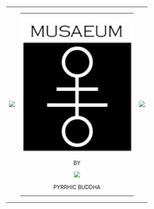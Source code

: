 <table border="0">
<tr>
<td>
 
 [<img src='https://github.com/felipeboffnunes/felipeboffnunes/blob/main/right.gif' width=1000/>](https://www.musaeum.university)
 
</td>
<td>
<div align=center> 
<hr>
 
[<img src='https://github.com/felipeboffnunes/felipeboffnunes/blob/main/logo_musaeum__.png' width=300/>](https://www.musaeum.university)

BY
 
[<img src='https://github.com/felipeboffnunes/felipeboffnunes/blob/main/hero-pyrrhic.gif' width=300/>](https://www.musaeum.university)
 
PYRRHIC BUDDHA
 <hr>
</div>
</td>
<td>

  [<img src='https://github.com/felipeboffnunes/felipeboffnunes/blob/main/left.gif' width=1000/>](https://www.musaeum.university)

</td>
</tr>
</table>




